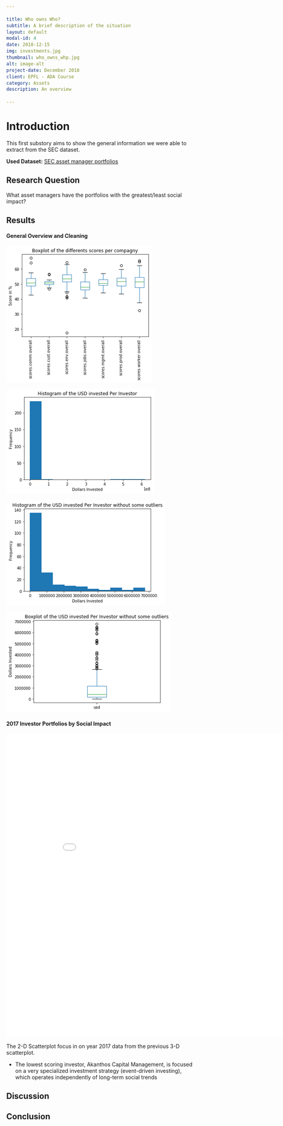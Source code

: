 ```yaml
---

title: Who owns Who? 
subtitle: A brief description of the situation
layout: default
modal-id: 4
date: 2018-12-15
img: investments.jpg
thumbnail: who_owns_whp.jpg
alt: image-alt
project-date: December 2018
client: EPFL - ADA Course
category: Assets
description: An overview 

---
```


# Introduction
This first substory aims to show the general information we were able to extract from the SEC dataset.

**Used Dataset:** [SEC asset manager portfolios](https://www.sec.gov/cgi-bin/browse-edgar?company=&CIK=&type=13F&owner=include&count=40&action=getcurrent)


## Research Question
What asset managers have the portfolios with the greatest/least social impact?

## Results 

#### General Overview and Cleaning

![download-1](../img/results_plots/download-1.png)

![download-2](../img/results_plots/download-5.png)

![download-3](../img/results_plots/download-3.png)

![download-4](../img/results_plots/download-4.png)



#### 2017 Investor Portfolios by Social Impact

<iframe width="900" height="800" frameborder="0" scrolling="no" src="//plot.ly/~mike.jiao/10.embed"></iframe>

The 2-D Scatterplot focus in on year 2017 data from the previous 3-D scatterplot.
- The lowest scoring investor, Akanthos Capital Management, is focused on a very specialized investment strategy (event-driven investing), which operates independently of long-term social trends 


## Discussion 

## Conclusion